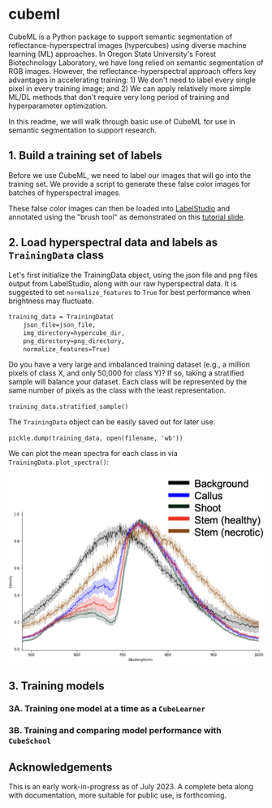 # cubeml
CubeML is a Python package to support semantic segmentation of reflectance-hyperspectral images (hypercubes) using diverse machine learning (ML) approaches. In Oregon State University's Forest Biotechnology Laboratory, we have long relied on semantic segmentation of RGB images. However, the reflectance-hyperspectral approach offers key advantages in accelerating training: 1) We don't need to label every single pixel in every training image; and 2) We can apply relatively more simple ML/DL methods that don't require very long period of training and hyperparameter optimization.

In this readme, we will walk through basic use of CubeML for use in semantic segmentation to support research.

## 1. Build a training set of labels
Before we use CubeML, we need to label our images that will go into the training set. We provide a script to generate these false color images for batches of hyperspectral images.

These false color images can then be loaded into [LabelStudio](https://labelstud.io) and annotated using the "brush tool" as demonstrated on this [tutorial slide](https://github.com/naglemi/cubeml/blob/main/notebooks/LabelStudio_tutorial_slide.png).

## 2. Load hyperspectral data and labels as `TrainingData` class
Let's first initialize the TrainingData object, using the json file and png files output from LabelStudio, along with our raw hyperspectral data. It is suggested to set `normalize_features` to `True` for best performance when brightness may fluctuate.

```
training_data = TrainingData(
    json_file=json_file,
    img_directory=hypercube_dir,
    png_directory=png_directory,
    normalize_features=True)
```

Do you have a very large and imbalanced training dataset (e.g., a million pixels of class X, and only 50,000 for class Y)? If so, taking a stratified sample will balance your dataset. Each class will be represented by the same number of pixels as the class with the least representation.

`training_data.stratified_sample()`

The `TrainingData` object can be easily saved out for later use.

`pickle.dump(training_data, open(filename, 'wb'))`

We can plot the mean spectra for each class in via `TrainingData.plot_spectra()`:

![plot_spectra_example](https://github.com/naglemi/cubeml/blob/main/plot_examples/plot_spectra_output.png?raw=true)

## 3. Training models

### 3A. Training one model at a time as a `CubeLearner`

### 3B. Training and comparing model performance with `CubeSchool`

## Acknowledgements

This is an early work-in-progress as of July 2023. A complete beta along with documentation, more suitable for public use, is forthcoming.


